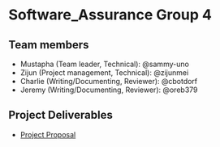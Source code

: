# Software_Assurance Group 4
## Team members
- Mustapha (Team leader, Technical): @sammy-uno
- Zijun (Project management, Technical): @zijunmei
- Charlie (Writing/Documenting, Reviewer): @cbotdorf
- Jeremy (Writing/Documenting, Reviewer): @oreb379
## Project Deliverables
- [Project Proposal](/proposal.md)


